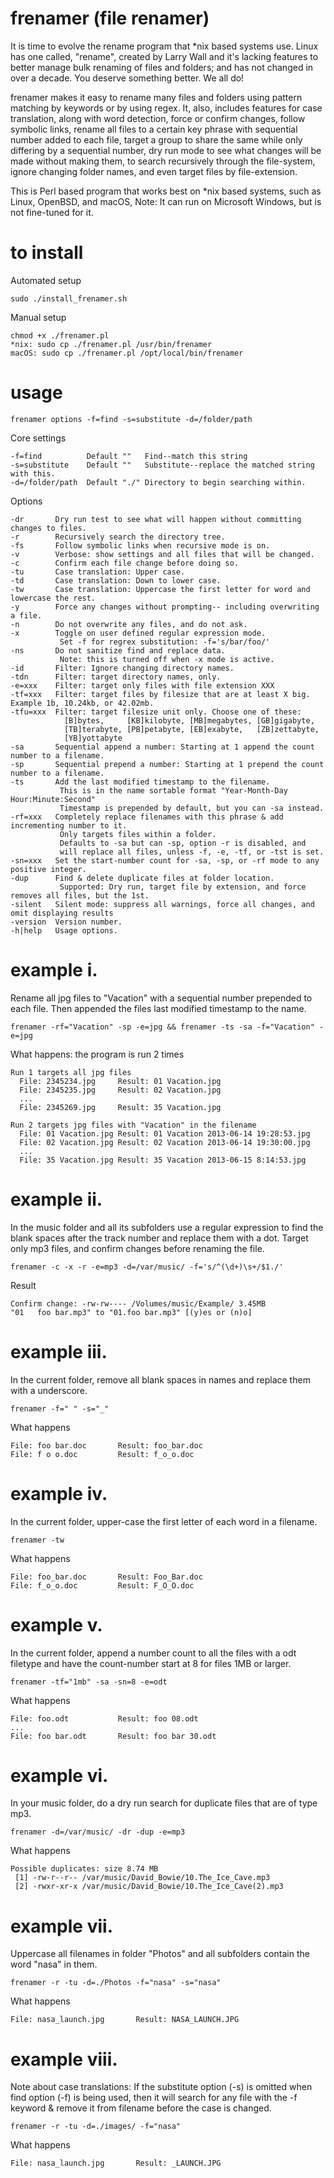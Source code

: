 frenamer (file renamer)
========
It is time to evolve the rename program that *nix based systems use. Linux has one called, "rename", created by Larry Wall 
and it's lacking features to better manage bulk renaming of files and folders; and has not changed in over a decade. 
You deserve something better. We all do!

frenamer makes it easy to rename many files and folders using pattern matching by keywords or by using regex. It, also, includes 
features for case translation, along with word detection, force or confirm changes, follow symbolic links, rename all files to a 
certain key phrase with sequential number added to each file, target a group to share the same while only differing by a 
sequential number, dry run mode to see what changes will be made without making them, to search recursively through the 
file-system, ignore changing folder names, and even target files by file-extension.

This is Perl based program that works best on *nix based systems, such as Linux, OpenBSD, and macOS, 
Note: It can run on Microsoft Windows, but is not fine-tuned for it.

to install
=====
Automated setup

	sudo ./install_frenamer.sh

Manual setup

	chmod +x ./frenamer.pl
	*nix: sudo cp ./frenamer.pl /usr/bin/frenamer
	macOS: sudo cp ./frenamer.pl /opt/local/bin/frenamer

usage
=====
    frenamer options -f=find -s=substitute -d=/folder/path
    
   Core settings
  
    -f=find          Default ""   Find--match this string 
    -s=substitute    Default ""   Substitute--replace the matched string with this.
    -d=/folder/path  Default "./" Directory to begin searching within.
    
   Options
   
    -dr       Dry run test to see what will happen without committing changes to files.
    -r        Recursively search the directory tree.
    -fs       Follow symbolic links when recursive mode is on.
    -v        Verbose: show settings and all files that will be changed.
    -c        Confirm each file change before doing so.
    -tu       Case translation: Upper case.
    -td       Case translation: Down to lower case.
    -tw       Case translation: Uppercase the first letter for word and lowercase the rest.
    -y        Force any changes without prompting-- including overwriting a file.
    -n        Do not overwrite any files, and do not ask.
    -x        Toggle on user defined regular expression mode. 
               Set -f for regrex substitution: -f='s/bar/foo/'
    -ns       Do not sanitize find and replace data. 
               Note: this is turned off when -x mode is active.
    -id       Filter: Ignore changing directory names.
    -tdn      Filter: target directory names, only.
    -e=xxx    Filter: target only files with file extension XXX
    -tf=xxx   Filter: target files by filesize that are at least X big. Example 1b, 10.24kb, or 42.02mb.
    -tfu=xxx  Filter: target filesize unit only. Choose one of these:
                [B]bytes,     [KB]kilobyte, [MB]megabytes, [GB]gigabyte, 
                [TB]terabyte, [PB]petabyte, [EB]exabyte,   [ZB]zettabyte,
                [YB]yottabyte
    -sa       Sequential append a number: Starting at 1 append the count number to a filename.
    -sp       Sequential prepend a number: Starting at 1 prepend the count number to a filename.
    -ts       Add the last modified timestamp to the filename. 
               This is in the name sortable format "Year-Month-Day Hour:Minute:Second"
               Timestamp is prepended by default, but you can -sa instead.
    -rf=xxx	  Completely replace filenames with this phrase & add incrementing number to it.
               Only targets files within a folder.
               Defaults to -sa but can -sp, option -r is disabled, and
               will replace all files, unless -f, -e, -tf, or -tst is set.
    -sn=xxx   Set the start-number count for -sa, -sp, or -rf mode to any positive integer.
    -dup      Find & delete duplicate files at folder location.
               Supported: Dry run, target file by extension, and force removes all files, but the 1st.
    -silent   Silent mode: suppress all warnings, force all changes, and omit displaying results
    -version  Version number.
    -h|help   Usage options.
    
    	
example i.
=====
   Rename all jpg files to "Vacation" with a sequential number prepended to each file. Then
   appended the files last modified timestamp to the name.
    	
    frenamer -rf="Vacation" -sp -e=jpg && frenamer -ts -sa -f="Vacation" -e=jpg

   What happens: the program is run 2 times
        
    Run 1 targets all jpg files
   	  File: 2345234.jpg		Result: 01 Vacation.jpg
   	  File: 2345235.jpg		Result: 02 Vacation.jpg
   	  ...
   	  File: 2345269.jpg		Result: 35 Vacation.jpg
   		
   	Run 2 targets jpg files with "Vacation" in the filename
   	  File: 01 Vacation.jpg	Result: 01 Vacation 2013-06-14 19:28:53.jpg
   	  File: 02 Vacation.jpg	Result: 02 Vacation 2013-06-14 19:30:00.jpg
   	  ...
   	  File: 35 Vacation.jpg	Result: 35 Vacation 2013-06-15 8:14:53.jpg
	
example ii.
=====
   In the music folder and all its subfolders use a regular expression to find the blank spaces after 
   the track number and replace them with a dot. Target only mp3 files, and confirm changes before 
   renaming the file.
   
    frenamer -c -x -r -e=mp3 -d=/var/music/ -f='s/^(\d+)\s+/$1./'
    	
   Result
   
    Confirm change: -rw-rw---- /Volumes/music/Example/ 3.45MB
    "01   foo bar.mp3" to "01.foo bar.mp3" [(y)es or (n)o] 

example iii.
=====
   In the current folder, remove all blank spaces in names and replace them with a underscore.
   
    frenamer -f=" "	-s="_"
   
   What happens
  
    File: foo bar.doc       Result: foo_bar.doc
    File: f o o.doc	        Result: f_o_o.doc

example iv.
=====
   In the current folder, upper-case the first letter of each word in a filename.
   
    frenamer -tw
    	
   What happens
    	
    File: foo_bar.doc  	    Result: Foo_Bar.doc
    File: f_o_o.doc	   	    Result: F_O_O.doc

example v.
=====
   In the current folder, append a number count to all the files with a odt filetype and
   have the count-number start at 8 for files 1MB or larger.
    	
    frenamer -tf="1mb" -sa -sn=8 -e=odt

   What happens
   
    File: foo.odt          	Result: foo 08.odt
    ...
    File: foo bar.odt       Result: foo bar 30.odt

example vi.
=====

   In your music folder, do a dry run search for duplicate files that are of type mp3.
   
    frenamer -d=/var/music/ -dr -dup -e=mp3

   What happens
        
    Possible duplicates: size 8.74 MB
     [1] -rw-r--r-- /var/music/David_Bowie/10.The_Ice_Cave.mp3
     [2] -rwxr-xr-x /var/music/David_Bowie/10.The_Ice_Cave(2).mp3

example vii.
=====

   Uppercase all filenames in folder "Photos" and all subfolders contain the word "nasa" in them.
   
    frenamer -r -tu -d=./Photos -f="nasa" -s="nasa"
    	
   What happens
    	
    File: nasa_launch.jpg     	Result: NASA_LAUNCH.JPG

example viii.
=====

   Note about case translations: 
   If the substitute option (-s) is omitted when find option (-f) is being used, 
   then it will search for any file with the -f keyword & remove it from filename 
   before the case is changed.
   
    frenamer -r -tu -d=./images/ -f="nasa"
    
   What happens
    
    File: nasa_launch.jpg     	Result: _LAUNCH.JPG
